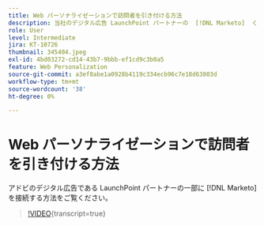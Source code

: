 ```yaml
---
title: Web パーソナライゼーションで訪問者を引き付ける方法
description: 当社のデジタル広告 LaunchPoint パートナーの  [!DNL Marketo]  くつかに接続する方法をご覧ください。
role: User
level: Intermediate
jira: KT-10726
thumbnail: 345404.jpeg
exl-id: 4bd03272-cd14-43b7-9bbb-ef1cd9c3b0a5
feature: Web Personalization
source-git-commit: a3ef8abe1a0928b4119c334ecb96c7e18d63803d
workflow-type: tm+mt
source-wordcount: '38'
ht-degree: 0%

---
```


# Web パーソナライゼーションで訪問者を引き付ける方法

アドビのデジタル広告である LaunchPoint パートナーの一部に [!DNL Marketo] を接続する方法をご覧ください。

>[!VIDEO](https://video.tv.adobe.com/v/3411393/?quality=12&learn=on&captions=jpn){transcript=true}
